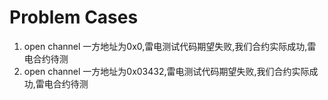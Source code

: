 # Problem Cases

1. open channel 一方地址为0x0,雷电测试代码期望失败,我们合约实际成功,雷电合约待测
1. open channel 一方地址为0x03432,雷电测试代码期望失败,我们合约实际成功,雷电合约待测